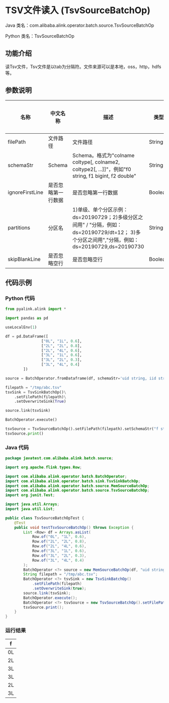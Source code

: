 # TSV文件读入 (TsvSourceBatchOp)
Java 类名：com.alibaba.alink.operator.batch.source.TsvSourceBatchOp

Python 类名：TsvSourceBatchOp


## 功能介绍
读Tsv文件，Tsv文件是以tab为分隔符。文件来源可以是本地，oss，http，hdfs等。

## 参数说明

| 名称 | 中文名称 | 描述 | 类型 | 是否必须？ | 取值范围 | 默认值 |
| --- | --- | --- | --- | --- | --- | --- |
| filePath | 文件路径 | 文件路径 | String | ✓ |  |  |
| schemaStr | Schema | Schema。格式为"colname coltype[, colname2, coltype2[, ...]]"，例如"f0 string, f1 bigint, f2 double" | String | ✓ |  |  |
| ignoreFirstLine | 是否忽略第一行数据 | 是否忽略第一行数据 | Boolean |  |  | false |
| partitions | 分区名 | 1)单级、单个分区示例：ds=20190729；2)多级分区之间用" / "分隔，例如：ds=20190729/dt=12； 3)多个分区之间用","分隔，例如：ds=20190729,ds=20190730 | String |  |  | null |
| skipBlankLine | 是否忽略空行 | 是否忽略空行 | Boolean |  |  | true |


## 代码示例
### Python 代码
```python
from pyalink.alink import *

import pandas as pd

useLocalEnv(1)

df = pd.DataFrame([
                ["0L", "1L", 0.6],
                ["2L", "2L", 0.8],
                ["2L", "4L", 0.6],
                ["3L", "1L", 0.6],
                ["3L", "2L", 0.3],
                ["3L", "4L", 0.4]
        ])

source = BatchOperator.fromDataframe(df, schemaStr='uid string, iid string, label double')

filepath = "/tmp/abc.tsv"
tsvSink = TsvSinkBatchOp()\
    .setFilePath(filepath)\
    .setOverwriteSink(True)

source.link(tsvSink)

BatchOperator.execute()

tsvSource = TsvSourceBatchOp().setFilePath(filepath).setSchemaStr("f string")
tsvSource.print()

```
### Java 代码
```java
package javatest.com.alibaba.alink.batch.source;

import org.apache.flink.types.Row;

import com.alibaba.alink.operator.batch.BatchOperator;
import com.alibaba.alink.operator.batch.sink.TsvSinkBatchOp;
import com.alibaba.alink.operator.batch.source.MemSourceBatchOp;
import com.alibaba.alink.operator.batch.source.TsvSourceBatchOp;
import org.junit.Test;

import java.util.Arrays;
import java.util.List;

public class TsvSourceBatchOpTest {
	@Test
	public void testTsvSourceBatchOp() throws Exception {
		List <Row> df = Arrays.asList(
			Row.of("0L", "1L", 0.6),
			Row.of("2L", "2L", 0.8),
			Row.of("2L", "4L", 0.6),
			Row.of("3L", "1L", 0.6),
			Row.of("3L", "2L", 0.3),
			Row.of("3L", "4L", 0.4)
		);
		BatchOperator <?> source = new MemSourceBatchOp(df, "uid string, iid string, label double");
		String filepath = "/tmp/abc.tsv";
		BatchOperator <?> tsvSink = new TsvSinkBatchOp()
			.setFilePath(filepath)
			.setOverwriteSink(true);
		source.link(tsvSink);
		BatchOperator.execute();
		BatchOperator <?> tsvSource = new TsvSourceBatchOp().setFilePath(filepath).setSchemaStr("f string");
		tsvSource.print();
	}
}
```

### 运行结果
|f
|---
|0L
|2L
|3L
|3L
|2L
|3L

